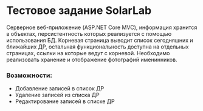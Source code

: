 # Тестовое задание SolarLab

Серверное веб-приложение (ASP.NET Core MVC), информация хранится в объектах, персистентность которых реализуется с помощью использования БД. Корневая страница выводит список сегодняшних и ближайших ДР, остальная функциональность доступна на отдельных страницах, ссылки на которые ведут с корневой. Необходимо реализовать хранение и отображение фотографий именинников.

### Возможности:
* Добавление записей в список ДР
* Удаление записей из списка ДР
* Редактирование записей в списке ДР
